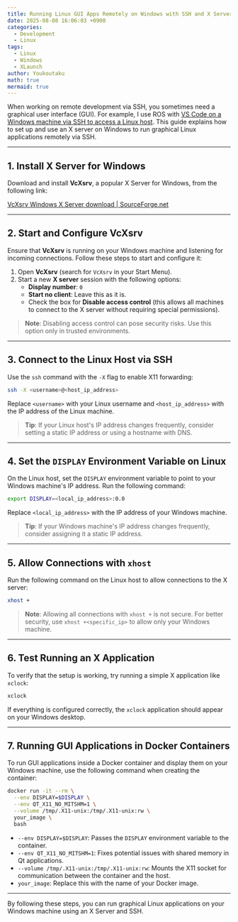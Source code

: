 ```yaml
---
title: Running Linux GUI Apps Remotely on Windows with SSH and X Server
date: 2025-08-08 16:06:03 +0900
categories:
  - Development
  - Linux
tags:
  - Linux
  - Windows
  - XLaunch
author: Youkoutaku
math: true
mermaid: true
---
```


When working on remote development via SSH, you sometimes need a graphical user interface (GUI). For example, I use ROS with [VS Code on a Windows machine via SSH to access a Linux host](https://youkoutaku.github.io/posts/UbuntuSSH/). This guide explains how to set up and use an X server on Windows to run graphical Linux applications remotely via SSH.

---

## 1. Install X Server for Windows

Download and install **VcXsrv**, a popular X Server for Windows, from the following link:

[VcXsrv Windows X Server download | SourceForge.net](https://sourceforge.net/projects/vcxsrv/)

---

## 2. Start and Configure VcXsrv

Ensure that **VcXsrv** is running on your Windows machine and listening for incoming connections. Follow these steps to start and configure it:

1. Open **VcXsrv** (search for `VcXsrv` in your Start Menu).
2. Start a new **X server** session with the following options:
   - **Display number**: `0`
   - **Start no client**: Leave this as it is.
   - Check the box for **Disable access control** (this allows all machines to connect to the X server without requiring special permissions).

> **Note**: Disabling access control can pose security risks. Use this option only in trusted environments.

---

## 3. Connect to the Linux Host via SSH

Use the `ssh` command with the `-X` flag to enable X11 forwarding:

```bash
ssh -X <username>@<host_ip_address>
```

Replace `<username>` with your Linux username and `<host_ip_address>` with the IP address of the Linux machine.

> **Tip**: If your Linux host's IP address changes frequently, consider setting a static IP address or using a hostname with DNS.

---

## 4. Set the `DISPLAY` Environment Variable on Linux

On the Linux host, set the `DISPLAY` environment variable to point to your Windows machine's IP address. Run the following command:

```bash
export DISPLAY=<local_ip_address>:0.0
```

Replace `<local_ip_address>` with the IP address of your Windows machine.

> **Tip**: If your Windows machine's IP address changes frequently, consider assigning it a static IP address.

---

## 5. Allow Connections with `xhost`

Run the following command on the Linux host to allow connections to the X server:

```bash
xhost +
```

> **Note**: Allowing all connections with `xhost +` is not secure. For better security, use `xhost +<specific_ip>` to allow only your Windows machine.

---

## 6. Test Running an X Application

To verify that the setup is working, try running a simple X application like `xclock`:

```bash
xclock
```

If everything is configured correctly, the `xclock` application should appear on your Windows desktop.

---

## 7. Running GUI Applications in Docker Containers

To run GUI applications inside a Docker container and display them on your Windows machine, use the following command when creating the container:

```bash
docker run -it --rm \
  --env DISPLAY=$DISPLAY \
  --env QT_X11_NO_MITSHM=1 \
  --volume /tmp/.X11-unix:/tmp/.X11-unix:rw \
  your_image \
  bash
```

- `--env DISPLAY=$DISPLAY`: Passes the `DISPLAY` environment variable to the container.
- `--env QT_X11_NO_MITSHM=1`: Fixes potential issues with shared memory in Qt applications.
- `--volume /tmp/.X11-unix:/tmp/.X11-unix:rw`: Mounts the X11 socket for communication between the container and the host.
- `your_image`: Replace this with the name of your Docker image.

---

By following these steps, you can run graphical Linux applications on your Windows machine using an X Server and SSH.